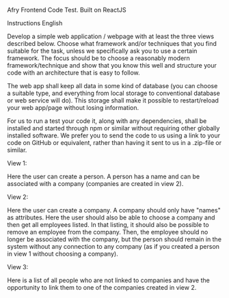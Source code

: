 Afry Frontend Code Test. 
Built on ReactJS 

Instructions English

Develop a simple web application / webpage with at least the three views described below. Choose what framework and/or techniques that you find suitable for the task, unless we specifically ask you to use a certain framework. The focus should be to choose a reasonably modern framework/technique and show that you know this well and structure your code with an architecture that is easy to follow.

The web app shall keep all data in some kind of database (you can choose a suitable type, and everything from local storage to conventional database or web service will do). This storage shall make it possible to restart/reload your web app/page without losing information.

For us to run a test your code it, along with any dependencies, shall be installed and started through npm or similar without requiring other globally installed software. We prefer you to send the code to us using a link to your code on GitHub or equivalent, rather than having it sent to us in a .zip-file or similar.

View 1:

Here the user can create a person. A person has a name and can be associated with a company (companies are created in view 2).

View 2:

Here the user can create a company. A company should only have "names" as attributes. Here the user should also be able to choose a company and then get all employees listed. In that listing, it should also be possible to remove an employee from the company. Then, the employee should no longer be associated with the company, but the person should remain in the system without any connection to any company (as if you created a person in view 1 without choosing a company).

View 3:

Here is a list of all people who are not linked to companies and have the opportunity to link them to one of the companies created in view 2.